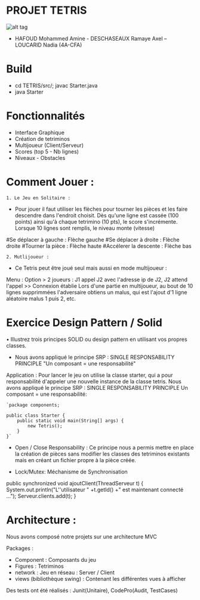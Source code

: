 PROJET TETRIS 
=============
![alt tag](http://imageshack.com/a/img924/7203/qJFuV6.png)

- HAFOUD Mohammed Amine - DESCHASEAUX Ramaye Axel – LOUCARID Nadia (4A-CFA)

Build 
==================
- cd TETRIS/src/; javac Starter.java
- java Starter


Fonctionnalités
===============

- Interface Graphique
- Création de tetriminos
- Multijoueur (Client/Serveur)
- Scores (top 5 - Nb lignes)
- Niveaux - Obstacles


Comment Jouer : 
=======================

    1. Le Jeu en Solitaire :
- Pour jouer il faut utiliser les flèches pour tourner les pièces et les faire descendre dans l'endroit choisit. Dès qu'une ligne est cassée (100 points) ainsi qu'à chaque tetrimino (10 pts), le score s'incrémente. 
Lorsque 10 lignes sont remplis, le niveau monte (vitesse) 

#Se déplacer à gauche : Flèche gauche
#Se déplacer à droite : Flèche droite
#Tourner la pièce : Flèche haute
#Accélerer la descente : Flèche bas

	2. Mutlijoueur :

- Ce Tetris peut être joué seul mais aussi en mode multijoueur :

Menu : Option > 2 joueurs : J1 appel J2 avec l'adresse ip de J2, J2 attend l'appel >> Connexion établie
Lors d'une partie en multijoueur, au bout de 10 lignes supprimmées l'adversaire obtiens un malus, qui est l'ajout d'1 ligne aléatoire malus 1 puis 2, etc.


Exercice Design Pattern / Solid
===============================


•	Illustrez trois principes SOLID ou design pattern en utilisant vos propres classes.

- Nous avons appliqué le principe SRP : SINGLE RESPONSABILITY PRINCIPLE 
"Un composant = une responsabilité"

Application :
Pour lancer le jeu on utilise la classe starter, qui a pour responsabilité d'appeler une nouvelle instance de la classe tetris.
Nous avons appliqué le principe SRP : SINGLE RESPONSABILITY PRINCIPLE 
Un composant = une responsabilité: 

	`package components;

	public class Starter {
		public static void main(String[] args) {
			new Tetris();
		}
	}`


- Open / Close Responsability :
Ce principe nous a permis mettre en place la création de pièces sans modifier les classes des tetriminos existants mais en créant un fichier propre à la pièce créée.


- Lock/Mutex: Méchanisme de Synchronisation 

public synchronized void ajoutClient(ThreadServeur t) { System.out.println("L''utilisateur " +t.getId() +" est maintenant connecté ..."); Serveur.clients.add(t); }


Architecture :
==============

Nous avons composé notre projets sur une architecture MVC 

Packages :
- Component : Composants du jeu
- Figures : Tetriminos
- network : Jeu en réseau : Server / Client 
- views (bibliothèque swing) : Contenant les différentes vues à afficher

Des tests ont été réalisés : Junit(Unitaire), CodePro(Audit, TestCases) 


